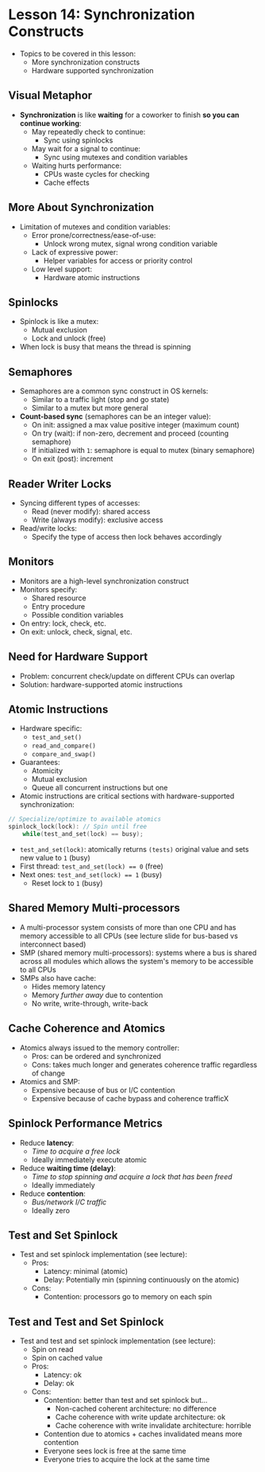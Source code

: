 # Lesson 14: Synchronization Constructs

- Topics to be covered in this lesson:
  - More synchronization constructs
  - Hardware supported synchronization

## Visual Metaphor

- **Synchronization** is like **waiting** for a coworker to finish **so you can continue working**:
  - May repeatedly check to continue:
    - Sync using spinlocks
  - May wait for a signal to continue:
    - Sync using mutexes and condition variables
  - Waiting hurts performance:
    - CPUs waste cycles for checking
    - Cache effects

## More About Synchronization

- Limitation of mutexes and condition variables:
  - Error prone/correctness/ease-of-use:
    - Unlock wrong mutex, signal wrong condition variable
  - Lack of expressive power:
    - Helper variables for access or priority control
  - Low level support:
    - Hardware atomic instructions

## Spinlocks

- Spinlock is like a mutex:
  - Mutual exclusion
  - Lock and unlock (free)
- When lock is busy that means the thread is spinning

## Semaphores

- Semaphores are a common sync construct in OS kernels:
  - Similar to a traffic light (stop and go state)
  - Similar to a mutex but more general
- **Count-based sync** (semaphores can be an integer value):
  - On init: assigned a max value positive integer (maximum count)
  - On try (wait): if non-zero, decrement and proceed (counting semaphore)
  - If initialized with `1`: semaphore is equal to mutex (binary semaphore)
  - On exit (post): increment

## Reader Writer Locks

- Syncing different types of accesses:
  - Read (never modify): shared access
  - Write (always modify): exclusive access
- Read/write locks:
  - Specify the type of access then lock behaves accordingly

## Monitors

- Monitors are a high-level synchronization construct
- Monitors specify:
  - Shared resource
  - Entry procedure
  - Possible condition variables
- On entry: lock, check, etc.
- On exit: unlock, check, signal, etc.

## Need for Hardware Support

- Problem: concurrent check/update on different CPUs can overlap
- Solution: hardware-supported atomic instructions

## Atomic Instructions

- Hardware specific:
  - `test_and_set()`
  - `read_and_compare()`
  - `compare_and_swap()`
- Guarantees:
  - Atomicity
  - Mutual exclusion
  - Queue all concurrent instructions but one
- Atomic instructions are critical sections with hardware-supported synchronization:

```c
// Specialize/optimize to available atomics
spinlock_lock(lock): // Spin until free
    while(test_and_set(lock) == busy);
```

- `test_and_set(lock)`: atomically returns `(tests)` original value and sets new value to `1` (busy)
- First thread: `test_and_set(lock) == 0` (free)
- Next ones: `test_and_set(lock) == 1` (busy)
  - Reset lock to `1` (busy)

## Shared Memory Multi-processors

- A multi-processor system consists of more than one CPU and has memory accessible to all CPUs (see lecture slide for bus-based vs interconnect based)
- SMP (shared memory multi-processors): systems where a bus is shared across all modules which allows the system's memory to be accessible to all CPUs
- SMPs also have cache:
  - Hides memory latency
  - Memory _further away_ due to contention
  - No write, write-through, write-back

## Cache Coherence and Atomics

- Atomics always issued to the memory controller:
  - Pros: can be ordered and synchronized
  - Cons: takes much longer and generates coherence traffic regardless of change
- Atomics and SMP:
  - Expensive because of bus or I/C contention
  - Expensive because of cache bypass and coherence trafficX

## Spinlock Performance Metrics

- Reduce **latency**:
  - _Time to acquire a free lock_
  - Ideally immediately execute atomic
- Reduce **waiting time (delay)**:
  - _Time to stop spinning and acquire a lock that has been freed_
  - Ideally immediately
- Reduce **contention**:
  - _Bus/network I/C traffic_
  - Ideally zero

## Test and Set Spinlock

- Test and set spinlock implementation (see lecture):
  - Pros:
    - Latency: minimal (atomic)
    - Delay: Potentially min (spinning continuously on the atomic)
  - Cons:
    - Contention: processors go to memory on each spin

## Test and Test and Set Spinlock

- Test and test and set spinlock implementation (see lecture):
  - Spin on read
  - Spin on cached value
  - Pros:
    - Latency: ok
    - Delay: ok
  - Cons:
    - Contention: better than test and set spinlock but...
      - Non-cached coherent architecture: no difference
      - Cache coherence with write update architecture: ok
      - Cache coherence with write invalidate architecture: horrible
    - Contention due to atomics + caches invalidated means more contention
    - Everyone sees lock is free at the same time
    - Everyone tries to acquire the lock at the same time
